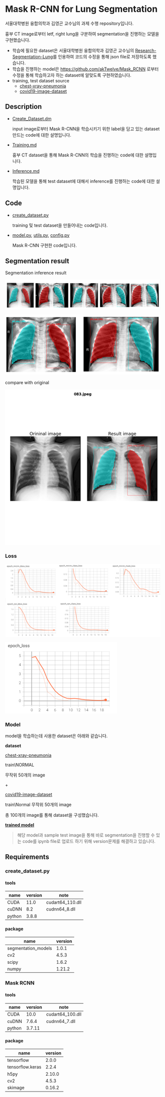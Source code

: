 # Mask R-CNN for Lung Segmentation

서울대학병원 융합의학과 김영곤 교수님의 과제 수행 repository입니다.

흉부 CT image로부터 letf, right lung을 구분하여 segmentation을 진행하는 모델을 구현했습니다.

- 학습에 필요한 dataset은 서울대학병원 융합의학과 김영곤 교수님의 [Research-Segmentation-Lung](https://github.com/younggon2/Research-Segmentation-Lung-CXR-COVID19)를 인용하여 코드의 수정을 통해  json file로 저장하도록 했습니다.
- 학습을 진행하는 model은  https://github.com/akTwelve/Mask_RCNN 로부터 수정을 통해 학습하고자 하는 dataset에 알맞도록 구현하였습니다.
- training, test dataset source
  - [chest-xray-pneumonia](https://www.kaggle.com/paultimothymooney/chest-xray-pneumonia)
  - [covid19-image-dataset](https://www.kaggle.com/pranavraikokte/covid19-image-dataset)




## Description

- [Create_Dataset.dm](https://github.com/HibernationNo1/assignment-Segmented_Lung/blob/master/description/Create%20Dataset.md)

  input image로부터 Mask R-CNN을 학습시키기 위한 label을 담고 있는 dataset 만드는 code에 대한 설명입니다.

- [Training.md](https://github.com/HibernationNo1/assignment-Segmented_Lung/blob/master/description/Training.md)

  흉부 CT dataset을 통해 Mask R-CNN의 학습을 진행하는 code에 대한 설명입니다.

- [Inference.md](https://github.com/HibernationNo1/assignment-Segmented_Lung/blob/master/description/Inference.md)

  학습된 모델을 통해 test dataset에 대해서 inference를 진행하는 code에 대한 설명입니다.



## Code

- [create_dataset.py](https://github.com/HibernationNo1/assignment-Segmented_Lung/blob/master/code/create_dataset/create_dataset.py)

  training 및 test dataset을 만들어내는 code입니다.

- [model.py](https://github.com/HibernationNo1/assignment-Segmented_Lung/blob/master/code/mask_rcnn/model.py), [utils.py](https://github.com/HibernationNo1/assignment-Segmented_Lung/blob/master/code/mask_rcnn/utils.py), [config.py](https://github.com/HibernationNo1/assignment-Segmented_Lung/blob/master/code/mask_rcnn/config.py)

  Mask R-CNN 구현한 code입니다.

  



## Segmentation result

Segmentation inference result

![](https://github.com/HibernationNo1/assignment-Segmented_Lung/blob/master/image/r5.png?raw=true)

![](https://github.com/HibernationNo1/assignment-Segmented_Lung/blob/master/image/r6.png?raw=true)



compare with original

![](https://github.com/HibernationNo1/assignment-Segmented_Lung/blob/master/image/r1.png?raw=true)

### Loss

![](https://github.com/HibernationNo1/assignment-Segmented_Lung/blob/master/image/loss.png?raw=true)





![](https://github.com/HibernationNo1/assignment-Segmented_Lung/blob/master/image/loss_1.png?raw=true)



### Model

model을 학습하는데 사용한 dataset은 아래와 같습니다.

**dataset** 

[chest-xray-pneumonia](https://www.kaggle.com/paultimothymooney/chest-xray-pneumonia)

train\NORMAL

무작위 50개의 image

\+

[covid19-image-dataset](https://www.kaggle.com/pranavraikokte/covid19-image-dataset)

train\Normal
무작위 50개의 image

총 100개의 image를 통해 dataset을 구성했습니다.



[**trained model**](https://github.com/HibernationNo1/assignment-Segmented_Lung/blob/master/model_mask-rcnn/lungs_model/mask_rcnn__lungs_0000.h5)

> 해당 model과 sample test image을 통해 바로 segmentation을 진행할 수 있는 code를 ipynb file로 업로드 하기 위해 version문제를 해결하고 있습니다.





## Requirements

### create_dataset.py

#### tools

| name   | version | note             |
| ------ | ------- | ---------------- |
| CUDA   | 11.0    | cudart64_110.dll |
| cuDNN  | 8.2     | cudnn64_8.dll    |
| python | 3.8.8   |                  |

#### package

| name                | version |
| ------------------- | ------- |
| segmentation_models | 1.0.1   |
| cv2                 | 4.5.3   |
| scipy               | 1.6.2   |
| numpy               | 1.21.2  |



### Mask RCNN

#### tools

| name   | version | note             |
| ------ | ------- | ---------------- |
| CUDA   | 10.0    | cudart64_100.dll |
| cuDNN  | 7.6.4   | cudnn64_7.dll    |
| python | 3.7.11  |                  |

#### package

| name             | version |
| ---------------- | ------- |
| tensorflow       | 2.0.0   |
| tensorflow.keras | 2.2.4   |
| h5py             | 2.10.0  |
| cv2              | 4.5.3   |
| skimage          | 0.16.2  |



